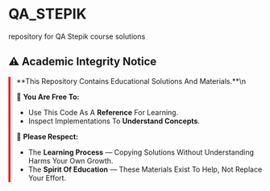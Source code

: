 # QA_STEPIK
repository for QA Stepik course solutions

## ⚠️ Academic Integrity Notice
<Div Style="Border-Left: 4px Solid #Ff0000; Padding-Left: 12px; Margin: 16px 0;">
**This Repository Contains Educational Solutions And Materials.**\n

🔹 **You Are Free To:**  
- Use This Code As A **Reference** For Learning.  
- Inspect Implementations To **Understand Concepts**.  

🔹 **Please Respect:**  
- The **Learning Process** — Copying Solutions Without Understanding Harms Your Own Growth.  
- The **Spirit Of Education** — These Materials Exist To Help, Not Replace Your Effort.  
</Div>
